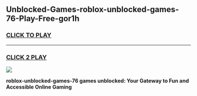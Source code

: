 
## Unblocked-Games-roblox-unblocked-games-76-Play-Free-gor1h
<h3>
<a href="https://premium76.site?title=roblox-unblocked-games-76&ref=17A">CLICK TO PLAY</a></h3>
<hr>

<h3>
<a href="https://premium76.site?title=roblox-unblocked-games-76&ref=17A">CLICK 2 PLAY</a>
  
</h3>

<a href="https://premium76.site?title=roblox-unblocked-games-76&ref=17A"><img src="https://clearcache.store/games.png"></a>


**roblox-unblocked-games-76 games unblocked: Your Gateway to Fun and Accessible Online Gaming**
